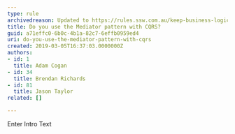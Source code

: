 ```yaml
---
type: rule
archivedreason: Updated to https://rules.ssw.com.au/keep-business-logic-out-of-the-presentation-layer by Jason
title: Do you use the Mediator pattern with CQRS?
guid: a71effc0-6b0c-4b1a-82c7-6effb0959ed4
uri: do-you-use-the-mediator-pattern-with-cqrs
created: 2019-03-05T16:37:03.0000000Z
authors:
- id: 1
  title: Adam Cogan
- id: 34
  title: Brendan Richards
- id: 81
  title: Jason Taylor
related: []

---
```



Enter Intro Text
<br><excerpt class='endintro'></excerpt><br>



